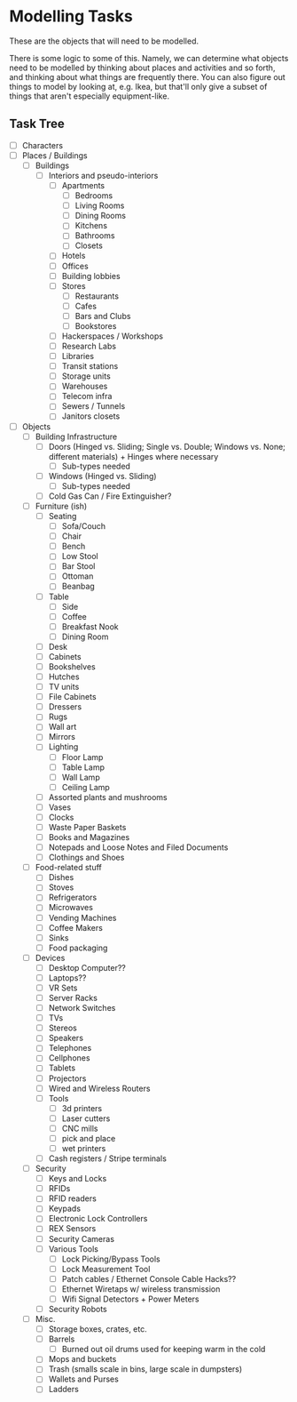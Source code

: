 # Modelling Tasks

These are the objects that will need to be modelled.

There is some logic to some of this. Namely, we can determine what objects need to be modelled by thinking about places and activities and so forth, and thinking about what things are frequently there. You can also figure out things to model by looking at, e.g. Ikea, but that'll only give a subset of things that aren't especially equipment-like.

## Task Tree

- [ ] Characters
- [ ] Places / Buildings
  - [ ] Buildings
    - [ ] Interiors and pseudo-interiors
      - [ ] Apartments
        - [ ] Bedrooms
        - [ ] Living Rooms
        - [ ] Dining Rooms
        - [ ] Kitchens
        - [ ] Bathrooms
        - [ ] Closets
      - [ ] Hotels
      - [ ] Offices
      - [ ] Building lobbies
      - [ ] Stores
        - [ ] Restaurants
        - [ ] Cafes
        - [ ] Bars and Clubs
        - [ ] Bookstores
      - [ ] Hackerspaces / Workshops
      - [ ] Research Labs
      - [ ] Libraries
      - [ ] Transit stations
      - [ ] Storage units
      - [ ] Warehouses
      - [ ] Telecom infra
      - [ ] Sewers / Tunnels
      - [ ] Janitors closets
- [ ] Objects
  - [ ] Building Infrastructure
    - [ ] Doors (Hinged vs. Sliding; Single vs. Double; Windows vs. None; different materials) + Hinges where necessary
      - [ ] Sub-types needed
    - [ ] Windows (Hinged vs. Sliding)
      - [ ] Sub-types needed
    - [ ] Cold Gas Can / Fire Extinguisher?
  - [ ] Furniture (ish)
    - [ ] Seating
      - [ ] Sofa/Couch
      - [ ] Chair
      - [ ] Bench
      - [ ] Low Stool
      - [ ] Bar Stool
      - [ ] Ottoman
      - [ ] Beanbag
    - [ ] Table
      - [ ] Side
      - [ ] Coffee
      - [ ] Breakfast Nook
      - [ ] Dining Room
    - [ ] Desk
    - [ ] Cabinets
    - [ ] Bookshelves
    - [ ] Hutches
    - [ ] TV units
    - [ ] File Cabinets
    - [ ] Dressers
    - [ ] Rugs
    - [ ] Wall art
    - [ ] Mirrors
    - [ ] Lighting
      - [ ] Floor Lamp
      - [ ] Table Lamp
      - [ ] Wall Lamp
      - [ ] Ceiling Lamp
    - [ ] Assorted plants and mushrooms
    - [ ] Vases
    - [ ] Clocks
    - [ ] Waste Paper Baskets
    - [ ] Books and Magazines
    - [ ] Notepads and Loose Notes and Filed Documents
    - [ ] Clothings and Shoes
  - [ ] Food-related stuff
    - [ ] Dishes
    - [ ] Stoves
    - [ ] Refrigerators
    - [ ] Microwaves
    - [ ] Vending Machines
    - [ ] Coffee Makers
    - [ ] Sinks
    - [ ] Food packaging
  - [ ] Devices
    - [ ] Desktop Computer??
    - [ ] Laptops??
    - [ ] VR Sets
    - [ ] Server Racks
    - [ ] Network Switches
    - [ ] TVs
    - [ ] Stereos
    - [ ] Speakers
    - [ ] Telephones
    - [ ] Cellphones
    - [ ] Tablets
    - [ ] Projectors
    - [ ] Wired and Wireless Routers
    - [ ] Tools
      - [ ] 3d printers
      - [ ] Laser cutters
      - [ ] CNC mills
      - [ ] pick and place
      - [ ] wet printers
    - [ ] Cash registers / Stripe terminals
  - [ ] Security
    - [ ] Keys and Locks
    - [ ] RFIDs
    - [ ] RFID readers
    - [ ] Keypads
    - [ ] Electronic Lock Controllers
    - [ ] REX Sensors
    - [ ] Security Cameras
    - [ ] Various Tools
      - [ ] Lock Picking/Bypass Tools
      - [ ] Lock Measurement Tool
      - [ ] Patch cables / Ethernet Console Cable Hacks??
      - [ ] Ethernet Wiretaps w/ wireless transmission
      - [ ] Wifi Signal Detectors + Power Meters
    - [ ] Security Robots
  - [ ] Misc.
    - [ ] Storage boxes, crates, etc.
    - [ ] Barrels
      - [ ] Burned out oil drums used for keeping warm in the cold
    - [ ] Mops and buckets
    - [ ] Trash (smalls scale in bins, large scale in dumpsters)
    - [ ] Wallets and Purses
    - [ ] Ladders
